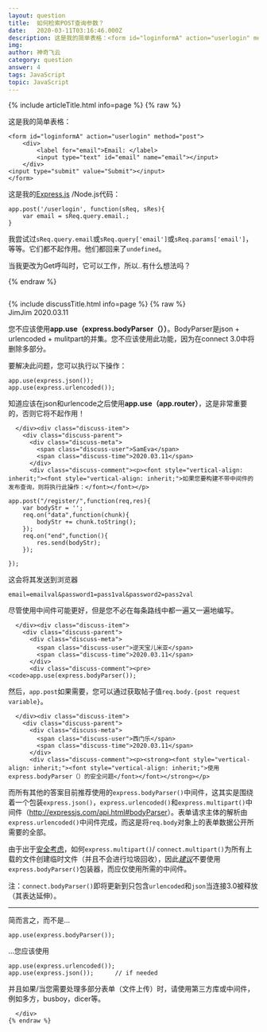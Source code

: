 ```yaml
---
layout: question
title:  如何检索POST查询参数？
date:   2020-03-11T03:16:46.000Z
description: 这是我的简单表格：<form id="loginformA" action="userlogin" method="post">    <div>...
img: 
author: 神奇飞云
category: question
answer: 4
tags: JavaScript
topic: JavaScript
---
```

<div class="article-root">
  <div class="article">
    {% include articleTitle.html info=page %}
    {% raw %}
    <div class="article-content"><p><font style="vertical-align: inherit;"><font style="vertical-align: inherit;">这是我的简单表格：</font></font></p>

<pre class="lang-html prettyprint-override"><code>&lt;form id="loginformA" action="userlogin" method="post"&gt;<font></font>
    &lt;div&gt;<font></font>
        &lt;label for="email"&gt;Email: &lt;/label&gt;<font></font>
        &lt;input type="text" id="email" name="email"&gt;&lt;/input&gt;<font></font>
    &lt;/div&gt;<font></font>
&lt;input type="submit" value="Submit"&gt;&lt;/input&gt;<font></font>
&lt;/form&gt;<font></font>
</code></pre>

<p><font style="vertical-align: inherit;"><font style="vertical-align: inherit;">这是我的</font></font><a href="https://en.wikipedia.org/wiki/Express.js"><font style="vertical-align: inherit;"><font style="vertical-align: inherit;">Express.js</font></font></a><font style="vertical-align: inherit;"><font style="vertical-align: inherit;"> /Node.js代码：</font></font></p>

<pre><code>app.post('/userlogin', function(sReq, sRes){    <font></font>
    var email = sReq.query.email.;   <font></font>
}<font></font>
</code></pre>

<p><font style="vertical-align: inherit;"><font style="vertical-align: inherit;">我尝试过</font></font><code>sReq.query.email</code><font style="vertical-align: inherit;"><font style="vertical-align: inherit;">或</font></font><code>sReq.query['email']</code><font style="vertical-align: inherit;"><font style="vertical-align: inherit;">或</font></font><code>sReq.params['email']</code><font style="vertical-align: inherit;"><font style="vertical-align: inherit;">，等等。它们都不起作用。</font><font style="vertical-align: inherit;">他们都回来了</font></font><code>undefined</code><font style="vertical-align: inherit;"><font style="vertical-align: inherit;">。</font></font></p>

<p><font style="vertical-align: inherit;"><font style="vertical-align: inherit;">当我更改为Get呼叫时，它可以工作，所以..有什么想法吗？</font></font></p></div>
    {% endraw %}
  </div>
  <p style="height: 0;width:0;overflow: hidden;"> 第590篇《如何检索POST查询参数？》来自Winter(https://github.com/aiyld/aiyld.github.io)的站点</p>
  <div class="discuss-wrapper">
    {% include discussTitle.html info=page %}
    {% raw %}
    <div class="discuss-item">
        <div class="discuss-parent">
          <div class="discuss-meta">
            <span class="discuss-user">JimJim</span>
            <span class="discuss-time">2020.03.11</span>
          </div>
          <div class="discuss-comment"><p><font style="vertical-align: inherit;"><font style="vertical-align: inherit;">您不应该使用</font></font><strong><font style="vertical-align: inherit;"><font style="vertical-align: inherit;">app.use（express.bodyParser（））</font></font></strong><font style="vertical-align: inherit;"><font style="vertical-align: inherit;">。</font><font style="vertical-align: inherit;">BodyParser是json + urlencoded + mulitpart的并集。</font><font style="vertical-align: inherit;">您不应该使用此功能，因为在connect 3.0中将删除多部分。</font></font></p>

<p><font style="vertical-align: inherit;"><font style="vertical-align: inherit;">要解决此问题，您可以执行以下操作：</font></font></p>

<pre><code>app.use(express.json());<font></font>
app.use(express.urlencoded());<font></font>
</code></pre>

<p><font style="vertical-align: inherit;"><font style="vertical-align: inherit;">知道</font><font style="vertical-align: inherit;">应该在json和urlencode之后使用</font></font><strong><font style="vertical-align: inherit;"><font style="vertical-align: inherit;">app.use（app.router）</font></font></strong><font style="vertical-align: inherit;"><font style="vertical-align: inherit;">，这是非常重要的</font><font style="vertical-align: inherit;">，否则它将不起作用！</font></font></p></div>
        </div>
        
      </div><div class="discuss-item">
        <div class="discuss-parent">
          <div class="discuss-meta">
            <span class="discuss-user">SamEva</span>
            <span class="discuss-time">2020.03.11</span>
          </div>
          <div class="discuss-comment"><p><font style="vertical-align: inherit;"><font style="vertical-align: inherit;">如果您要构建不带中间件的发布查询，则将执行此操作：</font></font></p>

<pre><code>app.post("/register/",function(req,res){<font></font>
    var bodyStr = '';<font></font>
    req.on("data",function(chunk){<font></font>
        bodyStr += chunk.toString();<font></font>
    });<font></font>
    req.on("end",function(){<font></font>
        res.send(bodyStr);<font></font>
    });<font></font>
<font></font>
});<font></font>
</code></pre>

<p><font style="vertical-align: inherit;"><font style="vertical-align: inherit;">这会将其发送到浏览器</font></font></p>

<pre><code>email=emailval&amp;password1=pass1val&amp;password2=pass2val
</code></pre>

<p><font style="vertical-align: inherit;"><font style="vertical-align: inherit;">尽管使用中间件可能更好，但是您不必在每条路线中都一遍又一遍地编写。</font></font></p></div>
        </div>
        
      </div><div class="discuss-item">
        <div class="discuss-parent">
          <div class="discuss-meta">
            <span class="discuss-user">逆天宝儿米亚</span>
            <span class="discuss-time">2020.03.11</span>
          </div>
          <div class="discuss-comment"><pre><code>app.use(express.bodyParser());
</code></pre>

<p><font style="vertical-align: inherit;"><font style="vertical-align: inherit;">然后，</font></font><code>app.post</code><font style="vertical-align: inherit;"><font style="vertical-align: inherit;">如果需要</font><font style="vertical-align: inherit;">，</font><font style="vertical-align: inherit;">您可以通过获取帖子值</font></font><code>req.body.{post request variable}</code><font style="vertical-align: inherit;"><font style="vertical-align: inherit;">。</font></font></p></div>
        </div>
        
      </div><div class="discuss-item">
        <div class="discuss-parent">
          <div class="discuss-meta">
            <span class="discuss-user">西门乐</span>
            <span class="discuss-time">2020.03.11</span>
          </div>
          <div class="discuss-comment"><p><strong><font style="vertical-align: inherit;"><font style="vertical-align: inherit;">使用express.bodyParser（）的安全问题</font></font></strong></p>

<p><font style="vertical-align: inherit;"><font style="vertical-align: inherit;">而所有其他的答案目前推荐使用的</font></font><code>express.bodyParser()</code><font style="vertical-align: inherit;"><font style="vertical-align: inherit;">中间件，这其实是围绕着一个包装</font></font><code>express.json()</code><font style="vertical-align: inherit;"><font style="vertical-align: inherit;">，</font></font><code>express.urlencoded()</code><font style="vertical-align: inherit;"><font style="vertical-align: inherit;">和</font></font><code>express.multipart()</code><font style="vertical-align: inherit;"><font style="vertical-align: inherit;">中间件（</font></font><a href="http://expressjs.com/api.html#bodyParser"><font style="vertical-align: inherit;"><font style="vertical-align: inherit;">http://expressjs.com/api.html#bodyParser</font></font></a><font style="vertical-align: inherit;"><font style="vertical-align: inherit;">）。</font><font style="vertical-align: inherit;">表单请求主体的解析由</font></font><code>express.urlencoded()</code><font style="vertical-align: inherit;"><font style="vertical-align: inherit;">中间件</font><font style="vertical-align: inherit;">完成，</font><font style="vertical-align: inherit;">而这是将</font></font><code>req.body</code><font style="vertical-align: inherit;"><font style="vertical-align: inherit;">对象</font><font style="vertical-align: inherit;">上的表单数据公开所需要的全部</font><font style="vertical-align: inherit;">。</font></font></p>

<p><font style="vertical-align: inherit;"><font style="vertical-align: inherit;">由于</font><font style="vertical-align: inherit;">出于</font></font><a href="https://groups.google.com/forum/#!msg/express-js/iP2VyhkypHo/5AXQiYN3RPcJ"><font style="vertical-align: inherit;"><font style="vertical-align: inherit;">安全考虑</font></font></a><font style="vertical-align: inherit;"><font style="vertical-align: inherit;">，如何</font></font><code>express.multipart()</code><font style="vertical-align: inherit;"><font style="vertical-align: inherit;">/ </font></font><code>connect.multipart()</code><font style="vertical-align: inherit;"><font style="vertical-align: inherit;">为所有上载的文件创建临时文件（并且不会进行垃圾回收），因此</font></font><em><a href="https://github.com/senchalabs/connect/wiki/Connect-3.0"><font style="vertical-align: inherit;"><font style="vertical-align: inherit;">建议</font></font></a></em><font style="vertical-align: inherit;"><font style="vertical-align: inherit;">不要使用</font></font><code>express.bodyParser()</code><font style="vertical-align: inherit;"><font style="vertical-align: inherit;">包装器，而应仅使用所需的中间件。</font></font></p>

<p><font style="vertical-align: inherit;"><font style="vertical-align: inherit;">注：</font></font><code>connect.bodyParser()</code><font style="vertical-align: inherit;"><font style="vertical-align: inherit;">即将更新到只包含</font></font><code>urlencoded</code><font style="vertical-align: inherit;"><font style="vertical-align: inherit;">和</font></font><code>json</code><font style="vertical-align: inherit;"><font style="vertical-align: inherit;">当连接3.0被释放（其表达延伸）。</font></font></p>

<hr>

<p><font style="vertical-align: inherit;"><font style="vertical-align: inherit;">简而言之，而不是...</font></font></p>

<pre><code>app.use(express.bodyParser());
</code></pre>

<p><font style="vertical-align: inherit;"><font style="vertical-align: inherit;">...您应该使用</font></font></p>

<pre><code>app.use(express.urlencoded());<font></font>
app.use(express.json());      // if needed<font></font>
</code></pre>

<p><font style="vertical-align: inherit;"><font style="vertical-align: inherit;">并且如果/当您需要处理多部分表单（文件上传）时，请使用第三方库或中间件，例如多方，busboy，dicer等。</font></font></p></div>
        </div>
        
      </div>
    {% endraw %}
  </div>
<div>
